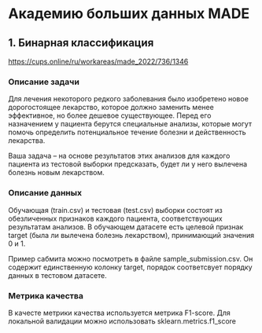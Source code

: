 # Академию больших данных MADE

## 1. Бинарная классификация

https://cups.online/ru/workareas/made_2022/736/1346

### Описание задачи
Для лечения некоторого редкого заболевания было изобретено новое дорогостоящее лекарство, которое должно заменить менее эффективное, но более дешевое существующее. Перед его назначением у пациента берутся специальные анализы, которые могут помочь определить потенциальное течение болезни и действенность лекарства.

Ваша задача – на основе результатов этих анализов для каждого пациента из тестовой выборки предсказать, будет ли у него вылечена болезнь новым лекарством.

### Описание данных
Обучающая (train.csv) и тестовая (test.csv) выборки состоят из обезличенных признаков каждого пациента, соответствующих результатам анализов. В обучающем датасете есть целевой признак target (была ли вылечена болезнь лекарством), принимающий значения 0 и 1.

Пример сабмита можно посмотреть в файле sample_submission.csv. Он содержит единственную колонку target, порядок соответсвует порядку данных в тестовом датасете.

### Метрика качества
В качесте метрики качества используется метрика F1-score. Для локальной валидации можно использовать 
sklearn.metrics.f1_score
